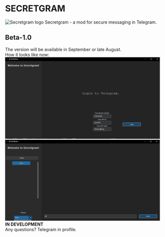 # **SECRETGRAM**
![Secretgram logo](https://raw.githubusercontent.com/Andeoforce/secretgram/refs/heads/main/icon.ico "Secretgram logo")
Secretgram - a mod for secure messaging in Telegram.
## Beta-1.0 ##
The version will be available in September or late August.\
How it looks like now:
![login_page](https://raw.githubusercontent.com/Andeoforce/secretgram/refs/heads/main/screenshots/Screenshot_26.png "Login Page")
![chats](https://raw.githubusercontent.com/Andeoforce/secretgram/refs/heads/main/screenshots/Screenshot_27.png "Chats")
**IN DEVELOPMENT**\
Any questions? Telegram in profile.
